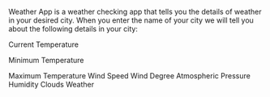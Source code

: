 Weather App is a weather checking app that tells you the details of weather in your desired city. When you enter the name of your city we will tell you about the following details in your city:

Current Temperature

Minimum Temperature

Maximum Temperature
Wind Speed
Wind Degree
Atmospheric Pressure
Humidity
Clouds
Weather